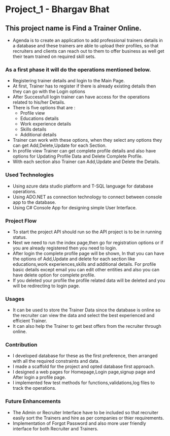 # Project_1 - Bhargav Bhat
## This project name is Find a Trainer Online.
- Agenda is to create an application to add professional trainers details in a database and these trainers are able to upload their profiles, so that recruiters and clients can reach out to them to offer business as well get their team trained on required skill sets.
### As a first phase it will do the operations mentioned below. 
- Registering trainer details and login to the Main Page.
- At first, Trainer has to register if there is already existing details then they can go with the Login options
- After Successfull login trainer can have access for the operations related to his/her Details.
- There is five options that are :
    - Profile view
    - Educations details
    - Work experience details
    - Skills details
    - Additional details
- Trainer can work with these options, when they select any options they can get Add,Delete,Update for each Section.
- In profile view Trainer can get complete profile details and also have options for Updating Profile Data and Delete Complete Profile.
- With each section also Trainer can Add,Update and Delete the Details.

### Used Technologies
- Using azure data studio platform and T-SQL language for database operations.
- Using ADO.NET as connection technology to connect between console app to the database.
- Using C# Console App for designing simple User Interface.

### Project Flow
- To start the project API should run so the API project is to be in running status.
- Next we need to run the index page,then go for registration options or if you are already registered then you need to login.
- After login the complete profile page will be shown, In that you can have the options of Add,Update and delete for each section like educations,work experiences,skills and additional details. For profile basic details except email you can edit other entities and also you can have delete option for complete profile.
- If you deleted your profile the profile related data will be deleted and you will be redirecting to login page.

### Usages
- It can be used to store the Trainer Data since the database is online so the recruiter can view the data and select the best experienced and efficient Trainer.
- It can also help the Trainer to get best offers from the recruiter through online.

### Contribution
- I developed database for these as the first preference, then arranged with all the required constraints and data.
- I made a scaffold for the project and opted database first approach.
- I designed a web pages for Homepage,Login page,signup page and After login a profile page.
- I implemented few test methods for functions,validations,log files to track the operations.
### Future Enhancements 
- The Admin or Recruiter Interface have to be included so that recruiter easily sort the Trainers and hire as per companies or thier requirements.
- Implementation of Forgot Password and also more user friendly interface for both Recruiter and Trainers.